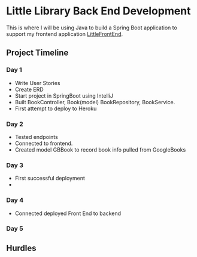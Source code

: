 # Little Library Back End Development

This is where I will be using Java to build a Spring Boot application to support my frontend
application [LittleFrontEnd](https://github.com/SethThomaspowered/littlefrontend). 

## Project Timeline

### Day 1
- Write User Stories
- Create ERD
- Start project in SpringBoot using IntelliJ
- Built BookController, Book(model) BookRepository, BookService.
- First attempt to deploy to Heroku
### Day 2
- Tested endpoints
- Connected to frontend.
- Created model GBBook to record book info pulled from GoogleBooks
### Day 3
- First successful deployment
- 
### Day 4
- Connected deployed Front End to backend


### Day 5

## Hurdles

